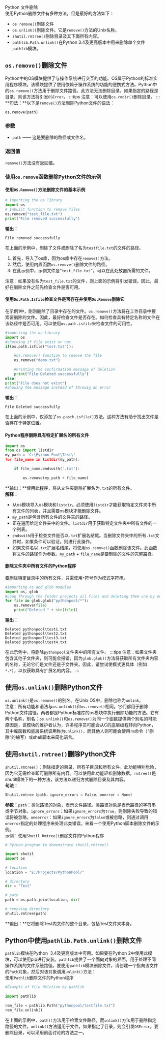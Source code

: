 Python 文件删除<br />使用Python删除文件有多种方法，但是最好的方法如下：

- `os.remove()`删除文件
- `os.unlink()`删除文件。它是`remove()`方法的Unix名称。
- `shutil.rmtree()`删除目录及其下面所有内容。
- `pathlib.Path.unlink()`在Python 3.4及更高版本中用来删除单个文件`pathlib`模块。
<a name="876U2"></a>
## `os.remove()`删除文件
Python中的OS模块提供了与操作系统进行交互的功能。OS属于Python的标准实用程序模块。该模块提供了使用依赖于操作系统的功能的便携式方法。Python中的`os.remove()`方法用于删除文件路径。此方法无法删除目录。如果指定的路径是目录，则该方法将引发`OSError`。
:::tips
注意：可以使用`os.rmdir()`删除目录。
:::
**句法：**以下是`remove()`方法删除Python文件的语法：
```python
os.remove(path)
```
<a name="abv4A"></a>
### 参数

- `path` —— 这是要删除的路径或文件名。
<a name="OCJGk"></a>
### 返回值
`remove()`方法没有返回值。
<a name="2miZZ"></a>
### 使用`os.remove`函数删除Python文件的示例
<a name="8FPBy"></a>
#### 使用`OS.Remove()`方法删除文件的基本示例
```python
# Importing the os library
import os
# Inbuilt function to remove files
os.remove("test_file.txt")
print("File removed successfully")
```
**输出：**
```
File removed successfully
```
在上面的示例中，删除了文件或删除了名为`testfile.txt`的文件的路径。

1. 首先，导入了os库，因为os库中存在`remove()`方法。
2. 然后，使用内置函数`os.remove()`删除文件的路径。
3. 在此示例中，示例文件是`“test_file.txt”`。可以在此处放置所需的文件。

注意：如果没有名为`test_file.txt`的文件，则上面的示例将引发错误。因此，最好在删除文件之前先检查文件是否可用。
<a name="LTopb"></a>
#### 使用`Os.Path.Isfile`检查文件是否存在并使用`Os.Remove`删除它
在示例1中，刚刚删除了目录中存在的文件。`os.remove()`方法将在工作目录中搜索要删除的文件。因此，最好检查文件是否存在。如何检查具有特定名称的文件在该路径中是否可用。可以使用`os.path.isfile`来检查文件的可用性。
```python
#importing the os Library
import os
#checking if file exist or not
if(os.path.isfile("test.txt")):
    
    #os.remove() function to remove the file
    os.remove("demo.txt")
    
    #Printing the confirmation message of deletion
    print("File Deleted successfully")
else:
print("File does not exist")
#Showing the message instead of throwig an error
```
**输出：**
```
File Deleted successfully
```
在上面的示例中，仅添加了`os.pasth.isfile()`方法。这种方法有助于找出文件是否存在于特定位置。
<a name="a596a064"></a>
#### Python程序删除具有特定扩展名的所有文件
```python
import os 
from os import listdir
my_path = 'C:\Python Pool\Test\'
for file_name in listdir(my_path):
    
    if file_name.endswith('.txt'):
      
        os.remove(my_path + file_name)
```
**输出：**使用此程序，将从文件夹删除扩展名为`.txt`的所有文件。<br />**解释：**

- 从os模块导入os模块和`listdir`。必须使用`listdir`才能获取特定文件夹中所有文件的列表，并且需要os模块才能删除文件。
- `my_path`是包含所有文件的文件夹的路径。
- 正在遍历给定文件夹中的文件。`listdir`用于获取特定文件夹中所有文件的一个列表。
- `endswith`用于检查文件是否以`.txt`扩展名结尾。当删除文件夹中的所有`.txt`文件时，如果条件可以验证，则进行此操作。
- 如果文件名以`.txt`扩展名结尾，将使用`os.remove()`函数删除该文件。此函数将文件的路径作为参数。`my_path` + `file_name`是要删除的文件的完整路径。
<a name="4Ybwg"></a>
#### 删除文件夹中所有文件的Python程序
要删除特定目录中的所有文件，只需使用`*`符号作为模式字符串。
```python
#Importing os and glob modules
import os, glob
#Loop Through the folder projects all files and deleting them one by one
for file in glob.glob("pythonpool/*"):
    os.remove(file)
    print("Deleted " + str(file))
```
**输出：**
```
Deleted pythonpool\test1.txt
Deleted pythonpool\test2.txt
Deleted pythonpool\test3.txt
Deleted pythonpool\test4.txt
```
在此示例中，将删除`pythonpool`文件夹中的所有文件。
:::tips
注意：如果文件夹包含其他子文件夹，则可能会报错，因为`glob.glob()`方法将获取所有文件夹内容的名称，无论它们是文件还是子文件夹。因此，请尝试使模式更具体（例如`*.*`），以仅获取具有扩展名的内容。
:::
<a name="e5zVn"></a>
## 使用`os.unlink()`删除Python文件
`os.unlink()`是`os.remove()`的别名。在Unix OS中，删除也称为`unlink`。<br />注意：所有功能和语法与`os.unlink()`和`os.remove()`相同。它们都用于删除Python文件路径。两者都是Python标准库的os模块中执行删除功能的方法。它有两个名称，别名：`os.unlink()`和`os.remove()`为同一个函数提供两个别名的可能原因是，该模块的维护者认为，许多程序员可能会从C的底层编程转向Python，其中库函数和底层系统调用称为`unlink()`，而其他人则可能会使用`rm`命令（“删除”的缩写）或shell脚本来简化语言。
<a name="nMkkY"></a>
## 使用`shutil.rmtree()`删除Python文件
`shutil.rmtree()`：删除指定的目录，所有子目录和所有文件。此功能特别危险，因为它无需检查即可删除所有内容。可以使用此功能轻松删除数据。`rmtree()`是shutil模块下的一种方法，该方法以递归方式删除目录及其内容。<br />**句法：**
```python
Shutil.rmtree（path，ignore_errors = False，onerror = None）
```
**参数：**`path`：类似路径的对象，表示文件路径。类路径对象是表示路径的字符串或字节对象。`ignore_errors`：如果`ignore_errors`为`true`，则删除失败导致的错误将被忽略。`oneerror`：如果`ignore_errors`为`false`或被忽略，则通过调用`onerror`指定的处理程序来处理此类错误。来看一个使用Python脚本删除文件的示例。<br />示例：使用`Shutil.Rmtree()`删除文件的Python程序
```python
# Python program to demonstrate shutil.rmtree() 
 
import shutil 
import os 
 
# location 
location = "E:/Projects/PythonPool/"
 
# directory 
dir = "Test"
 
# path 
path = os.path.join(location, dir) 
 
# removing directory 
shutil.rmtree(path)
```
**输出：**它将删除Test内文件的整个目录，包括Test文件夹本身。
<a name="922TW"></a>
## Python中使用`pathlib.Path.unlink()`删除文件
`pathlib`模块在Python  3.4及更高版本中可用。如果要在Python 2中使用此模块，可以使用pip进行安装。`pathlib`提供了一个面向对象的界面，用于处理不同操作系统的文件系统路径。要使用`pathlib`模块删除文件，请创建一个指向该文件的`Path`对象，然后对该对象调用`unlink()`方法：<br />使用`Pathlib`删除文件的Python程序
```python
#Example of file deletion by pathlib
 
import pathlib
 
rem_file = pathlib.Path("pythonpool/testfile.txt")
rem_file.unlink()
```
在上面的示例中，`path()`方法用于检索文件路径，而`unlink()`方法用于删除指定路径的文件。`unlink()`方法适用于文件。如果指定了目录，则会引发`OSError`。要删除目录，可以采用前面讨论的方法之一。
